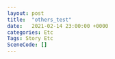 ```yaml
---
layout: post
title:  "others_test"
date:   2021-02-14 23:00:00 +0000
categories: Etc
Tags: Story Etc
SceneCode: []
---
```

